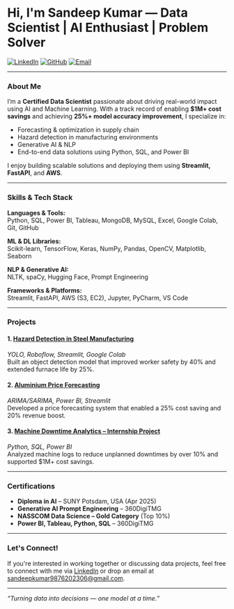 # Hi, I'm Sandeep Kumar — Data Scientist | AI Enthusiast | Problem Solver

[![LinkedIn](https://img.shields.io/badge/LinkedIn-blue?logo=linkedin)](https://www.linkedin.com/in/sandeep-kumar2001/)
[![GitHub](https://img.shields.io/badge/GitHub-SSandeepk2001-black?logo=github)](https://github.com/SSandeepk2001)
[![Email](https://img.shields.io/badge/Email-sandeepkumar9876202306@gmail.com-red)](mailto:sandeepkumar9876202306@gmail.com)

---

### About Me

I’m a **Certified Data Scientist** passionate about driving real-world impact using AI and Machine Learning. With a track record of enabling **$1M+ cost savings** and achieving **25%+ model accuracy improvement**, I specialize in:

- Forecasting & optimization in supply chain
- Hazard detection in manufacturing environments
- Generative AI & NLP
- End-to-end data solutions using Python, SQL, and Power BI

I enjoy building scalable solutions and deploying them using **Streamlit, FastAPI**, and **AWS**.

---

### Skills & Tech Stack

**Languages & Tools:**  
Python, SQL, Power BI, Tableau, MongoDB, MySQL, Excel, Google Colab, Git, GitHub

**ML & DL Libraries:**  
Scikit-learn, TensorFlow, Keras, NumPy, Pandas, OpenCV, Matplotlib, Seaborn

**NLP & Generative AI:**  
NLTK, spaCy, Hugging Face, Prompt Engineering

**Frameworks & Platforms:**  
Streamlit, FastAPI, AWS (S3, EC2), Jupyter, PyCharm, VS Code

---

### Projects

#### 1. [Hazard Detection in Steel Manufacturing](https://github.com/SSandeepk2001)
*YOLO, Roboflow, Streamlit, Google Colab*  
Built an object detection model that improved worker safety by 40% and extended furnace life by 25%.

#### 2. [Aluminium Price Forecasting](https://github.com/SSandeepk2001)
*ARIMA/SARIMA, Power BI, Streamlit*  
Developed a price forecasting system that enabled a 25% cost saving and 20% revenue boost.

#### 3. [Machine Downtime Analytics – Internship Project](https://github.com/SSandeepk2001)
*Python, SQL, Power BI*  
Analyzed machine logs to reduce unplanned downtimes by over 10% and supported $1M+ cost savings.

---

### Certifications

- **Diploma in AI** – SUNY Potsdam, USA (Apr 2025)
- **Generative AI Prompt Engineering** – 360DigiTMG
- **NASSCOM Data Science – Gold Category** (Top 10%)
- **Power BI, Tableau, Python, SQL** – 360DigiTMG

---

### Let's Connect!

If you're interested in working together or discussing data projects, feel free to connect with me via [LinkedIn](https://www.linkedin.com/in/sandeep-kumar2001/) or drop an email at [sandeepkumar9876202306@gmail.com](mailto:sandeepkumar9876202306@gmail.com).

---

*“Turning data into decisions — one model at a time.”*
